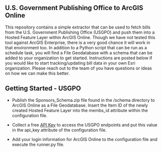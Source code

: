 ## U.S. Government Publishing Office to ArcGIS Online

This repository contains a simple extractor that can be used to fetch bills from the U.S. Government Publishing Office (USGPO)
and push them into a Hosted Feature Layer within ArcGIS Online. Though we have not tested this tool against ArcGIS 
Enterprise, there is a very good chance it will work in that environment too. In addition to a Python script that can 
be run as a schedule task, you will find a File Geodatabase with a schema that can be added to your organization to 
get started. Instructions are posted below if you would like to start tracking/updating bill data in your own 
Esri organization. Please reach out to the team of you have questions or ideas on how we can make this better. 

## Getting Started - USGPO

* Publish the Sponsors_Schema.zip file found in the /schema directory to ArcGIS Online as a File Geodatabase. 
Insert the Item ID of the newly created Hosted Feature Layer into the membs_id attribute within the 
configuration file.

* Collect a free [API Key](https://api.data.gov/signup) to access the USGPO endpoints and put this value in the
api_key attribute of the configuration file.

* Add your login information for ArcGIS Online to the configuration file and execute the runner.py file.

